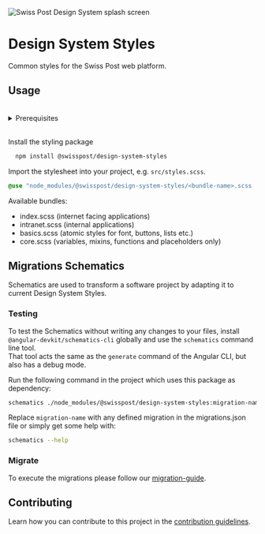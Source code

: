 ![Swiss Post Design System splash screen](https://user-images.githubusercontent.com/1659006/187683368-d3aa2534-84be-4580-846e-2cad3796b573.png)

# Design System Styles

Common styles for the Swiss Post web platform.

## Usage

<br>
<details>
  <summary>Prerequisites</summary>
  
  In order to be able to use `npm` commands, [node.js](https://nodejs.org/en/) needs to be installed on your machine.

  The `scss` files in our styling package make use of the latest features of Sass. If you are planning to compile the .scss files in your project, be sure to use an up to date version of the latest Sass implementation ([dart-sass](https://sass-lang.com/dart-sass), `npm i sass@latest`). LibSass or Ruby Sass are not supported. If you can not meet this prerequisite, you can still use the precompiled CSS files included in the styling package.
</details>
<br>

Install the styling package
```bash
  npm install @swisspost/design-system-styles
```

Import the stylesheet into your project, e.g. `src/styles.scss`.
```scss
@use "node_modules/@swisspost/design-system-styles/<bundle-name>.scss
```

Available bundles:
- index.scss (internet facing applications)
- intranet.scss (internal applications)
- basics.scss (atomic styles for font, buttons, lists etc.)
- core.scss (variables, mixins, functions and placeholders only)

## Migrations Schematics

Schematics are used to transform a software project by adapting it to current Design System Styles.

### Testing

To test the Schematics without writing any changes to your files, install `@angular-devkit/schematics-cli` globally and use the `schematics` command line tool.<br>
That tool acts the same as the `generate` command of the Angular CLI, but also has a debug mode.

Run the following command in the project which uses this package as dependency:

```bash
schematics ./node_modules/@swisspost/design-system-styles:migration-name
```

Replace `migration-name` with any defined migration in the migrations.json file or simply get some help with:

```bash
schematics --help
```

### Migrate

To execute the migrations please follow our [migration-guide](https://design-system.post.ch/).

## Contributing

Learn how you can contribute to this project in the [contribution guidelines](./CONTRIBUTING.md).
